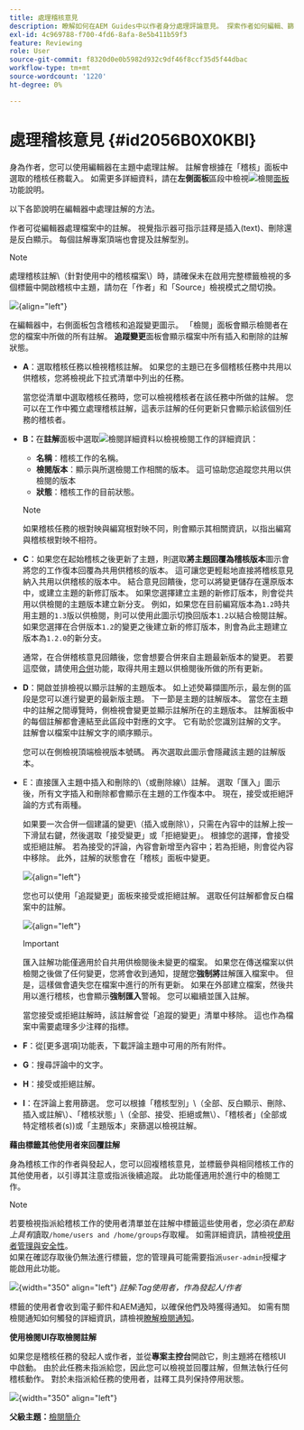 ```yaml
---
title: 處理稽核意見
description: 瞭解如何在AEM Guides中以作者身分處理評論意見。 探索作者如何編輯、篩選、接受或拒絕檔案中的註解。
exl-id: 4c969788-f700-4fd6-8afa-8e5b411b59f3
feature: Reviewing
role: User
source-git-commit: f8320d0e0b5982d932c9df46f8ccf35d5f44dbac
workflow-type: tm+mt
source-wordcount: '1220'
ht-degree: 0%

---
```


# 處理稽核意見 {#id2056B0X0KBI}

身為作者，您可以使用編輯器在主題中處理註解。 註解會根據在「稽核」面板中選取的稽核任務載入。 如需更多詳細資料，請在&#x200B;**左側面板**&#x200B;區段中檢視![](images/active-review-tasklist-icon.svg)檢閱[面板](../user-guide/web-editor-features.md#id2051EA0M0HS)功能說明。

以下各節說明在編輯器中處理註解的方法。

作者可從編輯器處理檔案中的註解。 視覺指示器可指示註釋是插入\(text\)、刪除還是反白顯示。 每個註解專案頂端也會提及註解型別。

>[!NOTE]
>
> 處理稽核註解\（針對使用中的稽核檔案\）時，請確保未在啟用完整標籤檢視的多個標籤中開啟稽核中主題，請勿在「作者」和「Source」檢視模式之間切換。

![](images/comments-page-web-editor_cs-new.png){align="left"}

在編輯器中，右側面板包含稽核和追蹤變更圖示。 「檢閱」面板會顯示檢閱者在您的檔案中所做的所有註解。 **追蹤變更**&#x200B;面板會顯示檔案中所有插入和刪除的註解狀態。

- **A**：選取稽核任務以檢視稽核註解。 如果您的主題已在多個稽核任務中共用以供稽核，您將檢視此下拉式清單中列出的任務。

  當您從清單中選取稽核任務時，您可以檢視稽核者在該任務中所做的註解。 您可以在工作中獨立處理稽核註解，這表示註解的任何更新只會顯示給該個別任務的稽核者。

- **B：**&#x200B;在&#x200B;**註解**&#x200B;面板中選取![](images/active-review-info-icon.svg)檢閱詳細資料&#x200B;**&#x200B;**&#x200B;以檢視檢閱工作的詳細資訊：

   - **名稱**：稽核工作的名稱。
   - **檢閱版本**：顯示與所選檢閱工作相關的版本。 這可協助您追蹤您共用以供檢閱的版本
   - **狀態**：稽核工作的目前狀態。

  >[!NOTE]
  >
  > 如果稽核任務的根對映與編寫根對映不同，則會顯示其相關資訊，以指出編寫與稽核根對映不相符。

- **C**：如果您在起始稽核之後更新了主題，則選取&#x200B;**將主題回覆為稽核版本**&#x200B;圖示會將您的工作復本回覆為共用供稽核的版本。 這可讓您更輕鬆地直接將稽核意見納入共用以供稽核的版本中。 結合意見回饋後，您可以將變更儲存在還原版本中，或建立主題的新修訂版本。 如果您選擇建立主題的新修訂版本，則會從共用以供檢閱的主題版本建立新分支。 例如，如果您在目前編寫版本為`1.2`時共用主題的`1.3`版以供檢閱，則可以使用此圖示切換回版本`1.2`以結合檢閱註解。 如果您選擇在合併版本`1.2`的變更之後建立新的修訂版本，則會為此主題建立版本為`1.2.0`的新分支。

  通常，在合併稽核意見回饋後，您會想要合併來自主題最新版本的變更。 若要這麼做，請使用[合併](web-editor-features.md#id205DF04E0HS)功能，取得共用主題以供檢閱後所做的所有更新。

- **D**：開啟並排檢視以顯示註解的主題版本。 如上述熒幕擷圖所示，最左側的區段是您可以進行變更的最新版主題。 下一節是主題的註解版本。 當您在主題中的註解之間導覽時，側檢視會變更並顯示註解所在的主題版本。 註解面板中的每個註解都會連結至此區段中對應的文字。 它有助於您識別註解的文字。 註解會以檔案中註解文字的順序顯示。

  您可以在側檢視頂端檢視版本號碼。 再次選取此圖示會隱藏該主題的註解版本。

- E：直接匯入主題中插入和刪除的\（或刪除線\）註解。 選取「匯入」圖示後，所有文字插入和刪除都會顯示在主題的工作復本中。 現在，接受或拒絕評論的方式有兩種。

  如果要一次合併一個建議的變更\（插入或刪除\），只需在內容中的註解上按一下滑鼠右鍵，然後選取「接受變更」或「拒絕變更」。 根據您的選擇，會接受或拒絕註解。 若為接受的評論，內容會新增至內容中；若為拒絕，則會從內容中移除。 此外，註解的狀態會在「稽核」面板中變更。

  ![](images/import-comment-accept-web-editor_cs-new.png){align="left"}

  您也可以使用「追蹤變更」面板來接受或拒絕註解。 選取任何註解都會反白檔案中的註解。

  ![](images/changes-tab_cs-new.png){align="left"}

  >[!IMPORTANT]
  >
  > 匯入註解功能僅適用於自共用供檢閱後未變更的檔案。 如果您在傳送檔案以供檢閱之後做了任何變更，您將會收到通知，提醒您&#x200B;**強制將**&#x200B;註解匯入檔案中。 但是，這樣做會遺失您在檔案中進行的所有更新。 如果在外部建立檔案，然後共用以進行稽核，也會顯示&#x200B;**強制匯入**&#x200B;警報。 您可以繼續並匯入註解。

  當您接受或拒絕註解時，該註解會從「追蹤的變更」清單中移除。 這也作為檔案中需要處理多少注釋的指標。

- **F**：從[更多選項]功能表，下載評論主題中可用的所有附件。
- **G**：搜尋評論中的文字。
- **H**：接受或拒絕註解。

- **I**：在評論上套用篩選。 您可以根據「稽核型別」\（全部、反白顯示、刪除、插入或註解\）、「稽核狀態」\（全部、接受、拒絕或無\）、「稽核者」\(全部或特定稽核者\(s\)\)或「主題版本」來篩選以檢視註解。

**藉由標籤其他使用者來回覆註解**

身為稽核工作的作者與發起人，您可以回複稽核意見，並標籤參與相同稽核工作的其他使用者，以引導其注意或指派後續追蹤。 此功能僅適用於進行中的檢閱工作。

>[!NOTE]
>
> 若要檢視指派給稽核工作的使用者清單並在註解中標籤這些使用者，您必須在&#x200B;*節點上具有*&#x200B;讀取`/home/users and /home/groups`存取權。 如需詳細資訊，請檢視[使用者管理與安全性](../cs-install-guide/user-admin-sec.md#additional-notes-on-user-groups)。 <br>如果在確認存取後仍無法進行標籤，您的管理員可能需要指派`user-admin`授權才能啟用此功能。

![](images/tag-users-review.png){width="350" align="left"}
*註解:Tag使用者，作為發起人/作者*

標籤的使用者會收到電子郵件和AEM通知，以確保他們及時獲得通知。 如需有關檢閱通知如何觸發的詳細資訊，請檢視[瞭解檢閱通知](./review-understanding-review-notifications.md)。

**使用檢閱UI存取檢閱註解**

如果您是稽核任務的發起人或作者，並從&#x200B;**專案主控台**&#x200B;開啟它，則主題將在稽核UI中啟動。 由於此任務未指派給您，因此您可以檢視並回覆註解，但無法執行任何稽核動作。 對於未指派給任務的使用者，註釋工具列保持停用狀態。

![](images/review-comments-toolbar-disabled.png){width="350" align="left"}

**父級主題：**&#x200B;[&#x200B;檢閱簡介](review.md)
